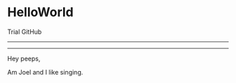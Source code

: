 # HelloWorld
Trial GitHub

----------------------------
-----------------------------


Hey peeps,



Am Joel and I like singing.
